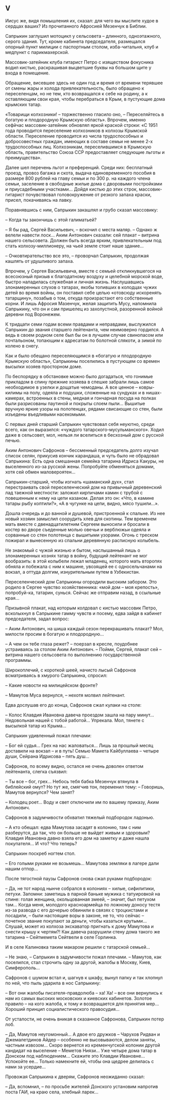 ## V

Иисус же, видя помышления их, сказал: для чего вы мыслите худое в сердцах ваших?
Из прочитанного Афросией Мезенчук в Библии.

Сапрыкин заглушил мотоцикл у сельсовета – длинного, одноэтажного, серого здания.
Тут, кроме кабинета председателя, размещался опорный пункт милиции с паспортным столом, изба-читальня, клуб и медпункт с парикмахерской.

Массовик-затейник клуба гитарист Петро с изяществом фокусника водил кистью, раскрашивая выцветшие буквы на большом щите у входа в помещение.

Обращение, висевшее здесь не один год и время от времени терявшее от смены жары и холода привлекательность, было обращено к переселенцам, но не тем, кто возвращался к себе на родину, а к оставляющим свои края, чтобы перебраться в Крым, в пустующие дома крымских татар.

«Товарищи колхозники! – торжественно гласило оно, – Переселяйтесь в богатую и плодородную Крымскую область».
Впрочем, именно сефйчас массовик-затейник обновлял яркой краской строки:
«С 1951 года проводится переселение колхозников в колхозы Крымской области.
Переселение проводится из числа трудоспособных и добросовестных граждан, имеющих в составе семьи не менее 2-х трудоспособных лиц.
Колхозникам, переселившимся в Крымскую область, правительство Союза ССР предоставляет следующие льготы и преимущества».

Далее шел перечень льгот и преференций.
Среди них: бесплатный проезд, провоз багажа и скота, выдача единовременного пособия в размере 800 рублей на главу семьи и по 300 р. на каждого члена семьи, заселение в свободные жилые дома с дворовыми постройками и приусадебными участками…
Дойдя кистью до этих строк, массовик-гитарист почувствовал головокружение от резкого запаха краски, присел, покачиваясь на лавку.

Поравнявшись с ним, Сапрыкин закашлял и грубо сказал массовику:

– Когда ты закончишь с этой галиматьей?

– Я бы рад, Сергей Васильевич, – вскочил с места маляр.
– Однако ж велели навести лоск…
Аким Антонович сказали: сей плакат – витрина нашего сельсовета.
Должен быть всегда ярким, привлекательным под стать колхозу-миллионеру, на чьей земле стоит наше здание…

– Очковтирательство все это, – проворчал Сапрыкин, продолжая кашлять от удушливого запаха.

Впрочем, у Сергея Васильевича, вместе с семьей откликнувшегося на всесоюзный призыв к благодатному воздуху и целебной морской воде, быстро наладилась служебная и личная жизнь.
Наслушавшись злонамеренных слухов о татарах, якобы топивших в колодцах чужих детей во время войны, он поставил себе целью «отовсюду искоренять татарщину», позабыв о том, откуда произрастают его собственные корни.
И лишь Афросия Мазенчук, желая защитить Мусу, напомнила Сапрыкину, что он и сам пришелец из захолустной, разоренной войной деревни под Воронежем.

К тридцати семи годам всеми правдами и неправдами, выслужился Сапрыкин до звания старшего лейтенанта, чем неимоверно гордился.
А ведь в своем родном селе был бы он в лучшем случае свинопасом или почтальоном, топающим к адресатам по болотной слякоти, а зимой по колено в снегу.

Как и было обещано переселяющимся в «богатую и плодородную Крымскую область», Сапрыкины поселились в пустующем со времен высылки хозяев просторном доме.

По беспорядку в обстановке можно было догадаться, что гонимые прикладом в спину прежние хозяева в спешке забрали лишь самое необходимое в узелки и дощатые чемоданы.
А все ценное – ковры-килимы на полу, одеяла и подушки, сложенные на сундуках и в нишах-камерах, встроенных в стены, медная и гончарная посуда на полках были разрисованы паутиной и покрыты слоем пыли…
Вышитые вручную яркие узоры на полотенцах, рядами свисающие со стен, были изъедены въедливыми насекомыми.

С первых дней старший Сапрыкин чувствовал себя неуютно, среди всего, как он выразился: «чуждого татарского-мусульманского».
Ходил даже в сельсовет, мол, нельзя ли вселиться в бесхозный дом с русской печью.

Аким Антонович Сафронов – бессменный председатель долго изучал список селян, прикусив кончик карандаша, и чуть было не обрадовал Сапрыкина:
Есть одна смешанная семейка татарина Идриса Какуры, не выселенного из-за русской жены.
Попробуйте обменяться домами, хотя сей обмен маловероятен…

Сапрыкин-старший, чтобы изгнать «шаманский дух», стал перестраивать свой переселенческий дом на привычный деревенский лад таежной местности: заложил кирпичами камин с трубой с повешенным к нему на цепи казаном.
Делая это он:
«Что, в камине татары рыбу коптили?», «А в чугунке на цепи, видно, мясо тушили…».

Дошла очередь и до ванной и душевой, пристроенной к спальне.
Из нее новый хозяин замыслил соорудить хлев для скотины.
Тем временем мать вместе с двенадцатилетним Сергеем выносили и бросали в костер во дворе съеденные молью овечьи и верблюжьи одеяла и сорванные со стен полотенца с вышитыми узорами.
Огонь с треском пожирал и вынесенную из спальни деревянную расписную колыбель.

Не знакомый с чужой жизнью и бытом, наслышанный лишь о злонамеренных кознях татар в войну, будущий лейтенант не мог вообразить: в этой колыбели лежал младенец, которого мать второпях обняла и побежала с ним к машине, увозящей ее с односельчанами на вокзал, а оттуда долгим, изнурительным путем в Узбекистан.

Переселенческий дом Сапрыкины огородили высоким забором.
Это родило в Сергее чувство хозяйственника:
«мой дом – моя крепость», попробуй-ка, татарин, сунься.
Сейчас же отправим назад, в ссыльные края…

Призывной плакат, над которым колдовал с кистью массовик Петро, всколыхнул в Сапрыкине гамму чувств и посему, едва зайдя в кабинет председателя, задал вопрос:

– Аким Антонович, на шиша каждый сезон перекрашивать плакат?
Мол, милости просим в богатую и плодородную…

– А чем он тебе глаза режет? – поерзал в кресле, поудобнее устраиваясь за столом Аким Антонович.
– Пойми, Сергей, плакат сей – витрина нашего сельсовета по выполнению государственной программы.

Широкоплечий, с короткой шеей, начисто лысый Сафронов всматриваясь в хмурого Сапрыкина, спросил:

– Какие новости на милицейском фронте?

– Мамутов Муса вернулся, – нехотя молвил лейтенант.

Едва дослушав его до конца, Сафронов сжал кулаки на столе:

– Колос Клавдия Ивановна давеча проездом зашла на пару минут…
Недовольная нашей с тобой работой…
Упрекала.
Мол, тянете с высылкой татар из Крыма…

Сапрыкин удивленный пожал плечами:

– Бог ей судья…
Грех на нас жаловаться…
Лишь за прошлый месяц доставили на вокзал – и в путь!
Семью Мамета Кайбуллаева – четыре души, Сейрана Идрисова – пять душ…

Сафронов, по всему видно, остался не очень доволен ответом лейтенанта, слегка съязвил:

– Ты все – бог, грех…
Небось тебя бабка Мезенчук втянула в библейский омут?
Но тут же, смягчив тон, переменил тему:
– Говоришь, Мамутов вернулся?
Чем занят?

– Колодец роет…
Воду и свет отключили им по вашему приказу, Аким Антонович.

Сафронов в задумчивости обхватил тяжелый подбородок ладонью.

– А кто обещал: едва Мамутова засадят в колонию, там с ним разберутся, да так, что он больше не выйдет живым и здоровым?
Клавдия Ивановна давно взяла его дом на заметку и даже нашла покупателя…
И что?
Что теперь?

Сапрыкин поскреб ногтем стол.

– Его голыми руками не возьмешь…
Мамутова земляки в лагере дали нашим отпор…

После тягостной паузы Сафронов снова сжал руками подбородок:

– Да, не тот народ нынче собрался в колониях – хилые, сифилитики, петухи.
Запомни: заметишь в парной баньке мужика с татуировкой на спине: голая женщина, окольцованная змеей, – значит, был петухом там…
Когда меня, молодого красноармейца по ложному доносу тестя из-за развода с его дочерью обвинили в связях с троцкистами и посадили, – были настоящие воры в законе, не то, что сейчас – почетное звание покупают за деньги, чтобы казаться крутыми…
Слушай, может из колхоза экскаватор пригнать к дому Мамутова и снести крышу к чертям?!
Как давеча разрушили стену дома такого же татарина – Сейтмемета Сейтвели в селе Горлинка.

И в селе Калиновка таким макаром решили с татарской семьей…

– Не знаю, – Сапрыкин в задумчивости пожал плечами.
– Мамутов, как поселился, стал строчить одну за другой, жалобы в Москву, Киев, Симферополь…

Сафронов с шумом встал и, шагнув к шкафу, вынул папку и так хлопнул по ней, что пыль ударила в нос Сапрыкину:

– Вот они жалобы писателя-правдолюба – ха! Ха! – все они вернулись к нам из самых высоких московских и киевских кабинетов.
Золотое правило – на кого жалоба, к тому и возвращается для принятия мер…
Хороший принцип социалистического правосудия…

От усталости, не очень вникая в сказанное Сафронова, Сапрыкин потер лоб.

– Да, Мамутов неугомонный…
А двое его дружков – Чарухов Ридван и Джемалетдинов Айдер – особенно не высовываются, делом заняты, частным извозом…
Скоро вернется из кременчугской колонии другой кандидат на выселение – Меметов Ниязи…
Уже четыре дома татар в Донском под наблюдением…
Скажите это Клавдии Ивановне…
Успокойте ее…
Только намекните ей, чтобы она щедрее делилась с нами за усердие…

Провожая Сапрыкина к дверям, Сафронов неожиданно сказал:

– Да, вспомнил, – по просьбе жителей Донского установим напротив поста ГАИ, на краю села, хлебный ларек…
